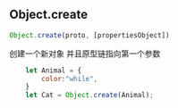 ## Object.create
```javascript
Object.create(proto, [propertiesObject])
```
创建一个新对象 并且原型链指向第一个参数
```javascript
    let Animal = {
        color:"while",
    }
    let Cat = Object.create(Animal);
```